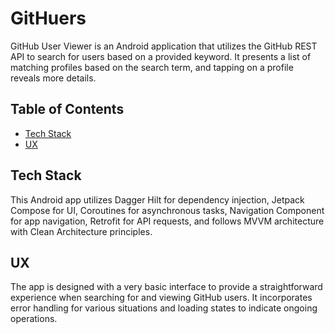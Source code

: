 # GitHuers

GitHub User Viewer is an Android application that utilizes the GitHub REST API to search for users based on a provided keyword. It presents a list of matching profiles based on the search term, and tapping on a profile reveals more details.
## Table of Contents

- [Tech Stack](#description)
- [UX](#ux)

## Tech Stack

This Android app utilizes Dagger Hilt for dependency injection, Jetpack Compose for UI, Coroutines for asynchronous tasks, Navigation Component for app navigation, Retrofit for API requests, and follows MVVM architecture with Clean Architecture principles.

## UX

The app is designed with a very basic interface to provide a straightforward experience when searching for and viewing GitHub users. It incorporates error handling for various situations and loading states to indicate ongoing operations.
